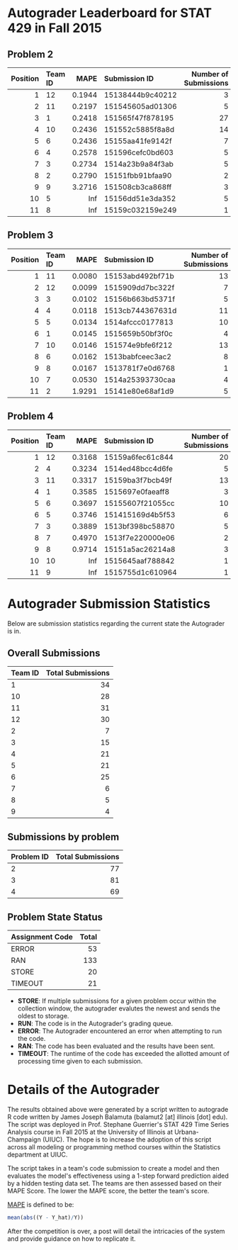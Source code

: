 Autograder Leaderboard for STAT 429 in Fall 2015
================================================

Problem 2
---------

|  Position| Team ID |    MAPE| Submission ID    |  Number of Submissions|
|---------:|:--------|-------:|:-----------------|----------------------:|
|         1| 12      |  0.1944| 15138444b9c40212 |                      3|
|         2| 11      |  0.2197| 151545605ad01306 |                      5|
|         3| 1       |  0.2418| 151565f47f878195 |                     27|
|         4| 10      |  0.2436| 151552c5885f8a8d |                     14|
|         5| 6       |  0.2436| 15155aa41fe9142f |                      7|
|         6| 4       |  0.2578| 151596cefc0bd603 |                      5|
|         7| 3       |  0.2734| 1514a23b9a84f3ab |                      5|
|         8| 2       |  0.2790| 15151fbb91bfaa90 |                      2|
|         9| 9       |  3.2716| 151508cb3ca868ff |                      3|
|        10| 5       |     Inf| 15156dd51e3da352 |                      5|
|        11| 8       |     Inf| 15159c032159e249 |                      1|

Problem 3
---------

|  Position| Team ID |    MAPE| Submission ID    |  Number of Submissions|
|---------:|:--------|-------:|:-----------------|----------------------:|
|         1| 11      |  0.0080| 15153abd492bf71b |                     13|
|         2| 12      |  0.0099| 1515909dd7bc322f |                      7|
|         3| 3       |  0.0102| 15156b663bd5371f |                      5|
|         4| 4       |  0.0118| 1513cb744367631d |                     11|
|         5| 5       |  0.0134| 1514afccc0177813 |                     10|
|         6| 1       |  0.0145| 1515659b50bf3f0c |                      4|
|         7| 10      |  0.0146| 151574e9bfe6f212 |                     13|
|         8| 6       |  0.0162| 1513babfceec3ac2 |                      8|
|         9| 8       |  0.0167| 1513781f7e0d6768 |                      1|
|        10| 7       |  0.0530| 1514a25393730caa |                      4|
|        11| 2       |  1.9291| 15141e80e68af1d9 |                      5|

Problem 4
---------

|  Position| Team ID |    MAPE| Submission ID    |  Number of Submissions|
|---------:|:--------|-------:|:-----------------|----------------------:|
|         1| 12      |  0.3168| 15159a6fec61c844 |                     20|
|         2| 4       |  0.3234| 1514ed48bcc4d6fe |                      5|
|         3| 11      |  0.3317| 15159ba3f7bcb49f |                     13|
|         4| 1       |  0.3585| 1515697e0faeaff8 |                      3|
|         5| 6       |  0.3697| 15155607f21055cc |                     10|
|         6| 5       |  0.3746| 151415169d4b5f53 |                      6|
|         7| 3       |  0.3889| 1513bf398bc58870 |                      5|
|         8| 7       |  0.4970| 1513f7e220000e06 |                      2|
|         9| 8       |  0.9714| 15151a5ac26214a8 |                      3|
|        10| 10      |     Inf| 1515645aaf788842 |                      1|
|        11| 9       |     Inf| 1515755d1c610964 |                      1|

Autograder Submission Statistics
================================

Below are submission statistics regarding the current state the Autograder is in.

Overall Submissions
-------------------

| Team ID |  Total Submissions|
|:--------|------------------:|
| 1       |                 34|
| 10      |                 28|
| 11      |                 31|
| 12      |                 30|
| 2       |                  7|
| 3       |                 15|
| 4       |                 21|
| 5       |                 21|
| 6       |                 25|
| 7       |                  6|
| 8       |                  5|
| 9       |                  4|

Submissions by problem
----------------------

| Problem ID |  Total Submissions|
|:-----------|------------------:|
| 2          |                 77|
| 3          |                 81|
| 4          |                 69|

Problem State Status
--------------------

| Assignment Code |  Total|
|:----------------|------:|
| ERROR           |     53|
| RAN             |    133|
| STORE           |     20|
| TIMEOUT         |     21|

-   **STORE**: If multiple submissions for a given problem occur within the collection window, the autograder evalutes the newest and sends the oldest to storage.
-   **RUN**: The code is in the Autograder's grading queue.
-   **ERROR**: The Autograder encountered an error when attempting to run the code.
-   **RAN**: The code has been evaluated and the results have been sent.
-   **TIMEOUT**: The runtime of the code has exceeded the allotted amount of processing time given to each submission.

Details of the Autograder
=========================

The results obtained above were generated by a script written to autograde R code written by James Joseph Balamuta (balamut2 [at] illinois [dot] edu). The script was deployed in Prof. Stephane Guerrier's STAT 429 Time Series Analysis course in Fall 2015 at the University of Illinois at Urbana-Champaign (UIUC). The hope is to increase the adoption of this script across all modeling or programming method courses within the Statistics department at UIUC.

The script takes in a team's code submission to create a model and then evaluates the model's effectiveness using a 1-step forward prediction aided by a hidden testing data set. The teams are then assessed based on their MAPE Score. The lower the MAPE score, the better the team's score.

[MAPE](https://en.wikipedia.org/wiki/Mean_absolute_percentage_error) is defined to be:

``` r
mean(abs((Y - Y_hat)/Y))
```

After the competition is over, a post will detail the intricacies of the system and provide guidance on how to replicate it.
